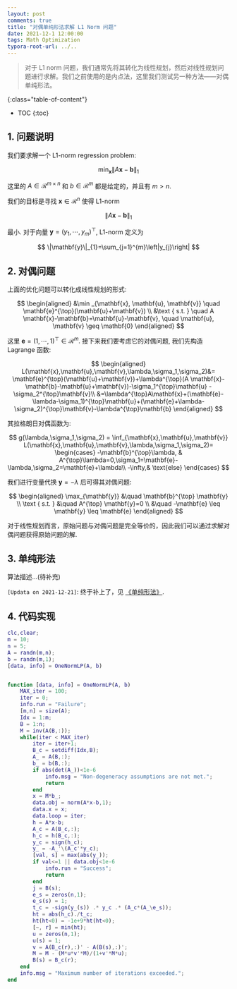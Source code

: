 ```yaml
---
layout: post
comments: true
title: "对偶单纯形法求解 L1 Norm 问题"
date: 2021-12-1 12:00:00
tags: Math Optimization
typora-root-url: ../..
---
```


> 对于 L1 norm 问题，我们通常先将其转化为线性规划，然后对线性规划问题进行求解。我们之前使用的是内点法，这里我们测试另一种方法——对偶单纯形法。

<!--more-->

{:class="table-of-content"}

* TOC
{:toc}

## 1. 问题说明

我们要求解一个 L1-norm regression problem:

$$
\min _{\mathbf{x}}\|A \mathbf{x}-\mathbf{b}\|_{1}
$$

这里的 $A \in \mathcal{R}^{m \times n}$ 和 $b \in \mathcal{R}^{m}$ 都是给定的，并且有 $m>n$.

我们的目标是寻找 $\mathbf{x} \in \mathcal{R}^{n}$ 使得 L1-norm 

$$
\|A \mathbf{x}-\mathbf{b}\|_{1}
$$

最小. 对于向量 $\mathbf{y}=\left(y_{1}, \cdots, y_{m}\right)^{\top}$, L1-norm 定义为

$$
\|\mathbf{y}\|_{1}=\sum_{j=1}^{m}\left|y_{j}\right|
$$

## 2. 对偶问题

上面的优化问题可以转化成线性规划的形式:

$$
\begin{aligned}
&\min _{\mathbf{x}, \mathbf{u}, \mathbf{v}} \quad \mathbf{e}^{\top}(\mathbf{u}+\mathbf{v}) \\
&\text { s.t. } \quad A \mathbf{x}-\mathbf{b}=\mathbf{u}-\mathbf{v}, \quad \mathbf{u}, \mathbf{v} \geq \mathbf{0}
\end{aligned}
$$

这里 $\mathbf{e}=(1, \cdots, 1)^{\top} \in \mathcal{R}^{m}$. 接下来我们要考虑它的对偶问题, 我们先构造 Lagrange 函数:

$$
\begin{aligned}
 L(\mathbf{x},\mathbf{u},\mathbf{v},\lambda,\sigma_1,\sigma_2)&=
\mathbf{e}^{\top}(\mathbf{u}+\mathbf{v})+\lambda^{\top}(A \mathbf{x}-\mathbf{b}-\mathbf{u}+\mathbf{v})-\sigma_1^{\top}\mathbf{u} -\sigma_2^{\top}\mathbf{v}\\
&=\lambda^{\top}A\mathbf{x}+(\mathbf{e}-\lambda-\sigma_1)^{\top}\mathbf{u}+(\mathbf{e}+\lambda-\sigma_2)^{\top}\mathbf{v}-\lambda^{\top}\mathbf{b}
\end{aligned}
$$

其拉格朗日对偶函数为:

$$
g(\lambda,\sigma_1,\sigma_2) = \inf_{\mathbf{x},\mathbf{u},\mathbf{v}} L(\mathbf{x},\mathbf{u},\mathbf{v},\lambda,\sigma_1,\sigma_2)=
\begin{cases}
   -\mathbf{b}^{\top}\lambda, & A^{\top}\lambda=0,\sigma_1=\mathbf{e}-\lambda,\sigma_2=\mathbf{e}+\lambda\\
   -\infty,& \text{else}
\end{cases}
$$

我们进行变量代换 $\mathbf{y}=-\lambda$ 后可得其对偶问题:

$$
\begin{aligned}
\max_{\mathbf{y}} &\quad  \mathbf{b}^{\top} \mathbf{y} \\
\text { s.t. } &\quad  A^{\top} \mathbf{y}=0 \\
&\quad -\mathbf{e} \leq \mathbf{y} \leq \mathbf{e}
\end{aligned}
$$

对于线性规划而言，原始问题与对偶问题是完全等价的，因此我们可以通过求解对偶问题获得原始问题的解.

## 3. 单纯形法

算法描述...(待补充)

`[Updata on 2021-12-21]`: 终于补上了，见 [《单纯形法》](https://theigrams.github.io/zjblog/2021/12/20/simplex.html).

## 4. 代码实现

```matlab
clc,clear;
m = 10;
n = 5;
A = randn(m,n);
b = randn(m,1);
[data, info] = OneNormLP(A, b)


function [data, info] = OneNormLP(A, b)
    MAX_iter = 100;
    iter = 0;
    info.run = "Failure";
    [m,n] = size(A);
    Idx = 1:m;
    B = 1:n;
    M = inv(A(B,:));
    while(iter < MAX_iter)
        iter = iter+1;
        B_c = setdiff(Idx,B);
        A_ = A(B,:);
        b_ = b(B,:);
        if abs(det(A_))<1e-6
            info.msg = "Non-degeneracy assumptions are not met.";
            return
        end
        x = M*b_;
        data.obj = norm(A*x-b,1);
        data.x = x;
        data.loop = iter;
        h = A*x-b;
        A_c = A(B_c,:);
        h_c = h(B_c,:);
        y_c = sign(h_c);
        y_ = -A_'\(A_c'*y_c);
        [val, s] = max(abs(y_));
        if val<=1 || data.obj<1e-6
            info.run = "Success";
            return
        end
        j = B(s);
        e_s = zeros(n,1);
        e_s(s) = 1;
        t_c = -sign(y_(s)) .* y_c .* (A_c*(A_\e_s));
        ht = abs(h_c)./t_c;
        ht(ht<0) = -1e+9*ht(ht<0);
        [~, r] = min(ht);
        u = zeros(n,1);
        u(s) = 1;
        v = A(B_c(r),:)' - A(B(s),:)'; 
        M = M - (M*u*v'*M)/(1+v'*M*u);
        B(s) = B_c(r);
    end
    info.msg = "Maximum number of iterations exceeded.";
end
```


